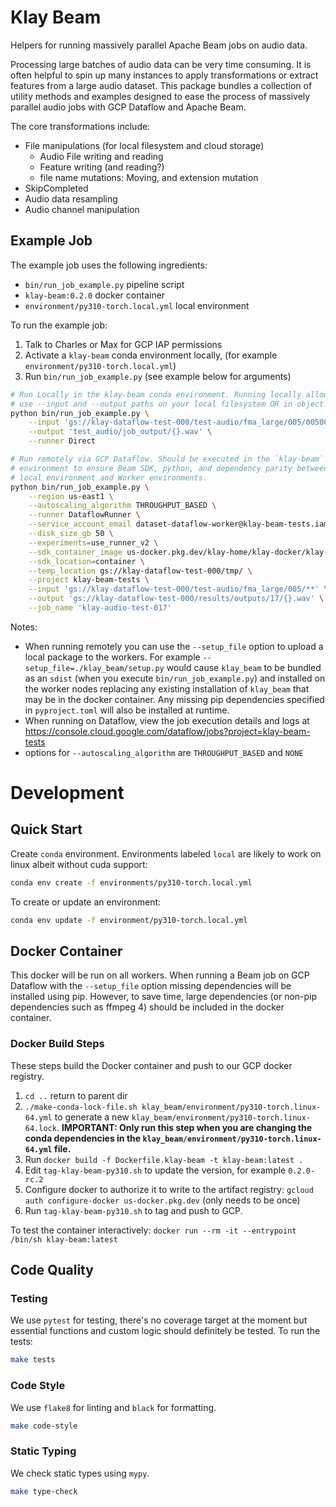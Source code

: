 # Klay Beam

Helpers for running massively parallel Apache Beam jobs on audio data.

Processing large batches of audio data can be very time consuming. It is often
helpful to spin up many instances to apply transformations or extract features
from a large audio dataset. This package bundles a collection of utility methods
and examples designed to ease the process of massively parallel audio jobs with
GCP Dataflow and Apache Beam.

The core transformations include:

- File manipulations (for local filesystem and cloud storage)
  - Audio File writing and reading
  - Feature writing (and reading?)
  - file name mutations: Moving, and extension mutation
- SkipCompleted
- Audio data resampling
- Audio channel manipulation

## Example Job

The example job uses the following ingredients:
- `bin/run_job_example.py` pipeline script
- `klay-beam:0.2.0` docker container
- `environment/py310-torch.local.yml` local environment

To run the example job:
1. Talk to Charles or Max for GCP IAP permissions
2. Activate a `klay-beam` conda environment locally, (for example
   `environment/py310-torch.local.yml`)
3. Run `bin/run_job_example.py` (see example below for arguments)

```bash
# Run Locally in the klay-beam conda environment. Running locally allows you to
# use --input and --output paths on your local filesystem OR in object storage.
python bin/run_job_example.py \
    --input 'gs://klay-dataflow-test-000/test-audio/fma_large/005/00500*.mp3' \
    --output 'test_audio/job_output/{}.wav' \
    --runner Direct
```

```bash
# Run remotely via GCP Dataflow. Should be executed in the `klay-beam` conda
# environment to ensure Beam SDK, python, and dependency parity between the
# local environment and Worker environments.
python bin/run_job_example.py \
    --region us-east1 \
    --autoscaling_algorithm THROUGHPUT_BASED \
    --runner DataflowRunner \
    --service_account_email dataset-dataflow-worker@klay-beam-tests.iam.gserviceaccount.com \
    --disk_size_gb 50 \
    --experiments=use_runner_v2 \
    --sdk_container_image us-docker.pkg.dev/klay-home/klay-docker/klay-beam:0.2.0 \
    --sdk_location=container \
    --temp_location gs://klay-dataflow-test-000/tmp/ \
    --project klay-beam-tests \
    --input 'gs://klay-dataflow-test-000/test-audio/fma_large/005/**' \
    --output 'gs://klay-dataflow-test-000/results/outputs/17/{}.wav' \
    --job_name 'klay-audio-test-017'
```

Notes:

- When running remotely you can use the `--setup_file` option to upload a local
  package to the workers. For example `--setup_file=./klay_beam/setup.py` would
  cause `klay_beam` to be bundled as an `sdist` (when you execute
  `bin/run_job_example.py`) and installed on the worker nodes replacing any existing
  installation of `klay_beam` that may be in the docker container. Any missing
  pip dependencies specified in `pyproject.toml` will also be installed at
  runtime.
- When running on Dataflow, view the job execution details and logs at
  https://console.cloud.google.com/dataflow/jobs?project=klay-beam-tests
- options for `--autoscaling_algorithm` are `THROUGHPUT_BASED` and `NONE`

# Development
## Quick Start

Create `conda` environment. Environments labeled `local` are likely to work on
linux albeit without cuda support:

```sh
conda env create -f environments/py310-torch.local.yml
```

To create or update an environment:

```sh
conda env update -f environment/py310-torch.local.yml
```

## Docker Container

This docker will be run on all workers. When running a Beam job on GCP Dataflow
with the `--setup_file` option missing dependencies will be installed using pip.
However, to save time, large dependencies (or non-pip dependencies such as
ffmpeg 4) should be included in the docker container.

### Docker Build Steps

These steps build the Docker container and push to our GCP docker registry.

1. `cd ..` return to parent dir
1. `./make-conda-lock-file.sh klay_beam/environment/py310-torch.linux-64.yml` to generate a new
   `klay_beam/environment/py310-torch.linux-64.lock`. **IMPORTANT: Only run this step
   when you are changing the conda dependencies in the
   `klay_beam/environment/py310-torch.linux-64.yml` file.**
2. Run `docker build -f Dockerfile.klay-beam -t klay-beam:latest .`
3. Edit `tag-klay-beam-py310.sh` to update the version, for example `0.2.0-rc.2`
4. Configure docker to authorize it to write to the artifact registry: `gcloud auth configure-docker us-docker.pkg.dev` (only needs to be once)
5. Run `tag-klay-beam-py310.sh` to tag and push to GCP.

To test the container interactively:
`docker run --rm -it --entrypoint /bin/sh klay-beam:latest`

## Code Quality
### Testing
We use `pytest` for testing, there's no coverage target at the moment but
essential functions and custom logic should definitely be tested. To run the
tests:
```sh
make tests
```

### Code Style
We use `flake8` for linting and `black` for formatting.

```sh
make code-style
```

### Static Typing
We check static types using `mypy`.
```sh
make type-check
```
